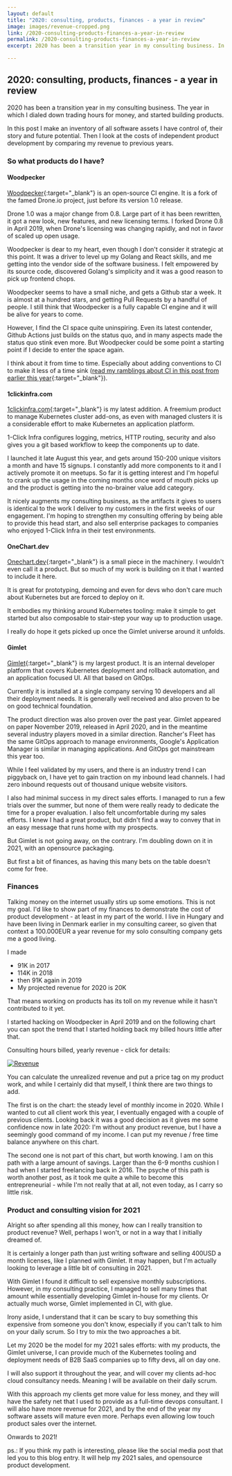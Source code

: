 ```yaml
---
layout: default
title: "2020: consulting, products, finances - a year in review"
image: images/revenue-cropped.png
link: /2020-consulting-products-finances-a-year-in-review
permalink: /2020-consulting-products-finances-a-year-in-review
excerpt: 2020 has been a transition year in my consulting business. In this post I make an inventory of all software assets I have control of, then I look at the costs of independent product development by comparing my revenue to previous years

---
```


## 2020: consulting, products, finances - a year in review

2020 has been a transition year in my consulting business. The year in which I dialed down trading hours for money, and started building products.

In this post I make an inventory of all software assets I have control of, their story and future potential. Then I look at the costs of independent product development by comparing my revenue to previous years.

### So what products do I have?

#### Woodpecker

[Woodpecker](https://github.com/laszlocph/woodpecker/){:target="_blank"} is an open-source CI engine. It is a fork of the famed Drone.io project, just before its version 1.0 release.

Drone 1.0 was a major change from 0.8. Large part of it has been rewritten, it got a new look, new features, and new licensing terms. I forked Drone 0.8 in April 2019, when Drone's licensing was changing rapidly, and not in favor of scaled up open usage.

Woodpecker is dear to my heart, even though I don't consider it strategic at this point. It was a driver to level up my Golang and React skills, and me getting into the vendor side of the software business. I felt empowered by its source code, discovered Golang's simplicity and it was a good reason to pick up frontend chops.

Woodpecker seems to have a small niche, and gets a Github star a week. It is almost at a hundred stars, and getting Pull Requests by a handful of people. I still think that Woodpecker is a fully capable CI engine and it will be alive for years to come.

However, I find the CI space quite uninspiring. Even its latest contender, Github Actions just builds on the status quo, and in many aspects made the status quo stink even more. But Woodpecker could be some point a starting point if I decide to enter the space again.

I think about it from time to time. Especially about adding conventions to CI to make it less of a time sink ([read my ramblings about CI in this post from earlier this year](/ci-is-a-timesink-and-it-is-our-fault){:target="_blank"}).

#### 1clickinfra.com

[1clickinfra.com](https://1clickinfra.com){:target="_blank"} is my latest addition. A freemium product to manage Kubernetes cluster add-ons, as even with managed clusters it is a considerable effort to make Kubernetes an application platform.

1-Click Infra configures logging, metrics, HTTP routing, security and also gives you a git based workflow to keep the components up to date.

I launched it late August this year, and gets around 150-200 unique visitors a month and have 15 signups. I constantly add more components to it and I actively promote it on meetups. So far it is getting interest and I'm hopeful to crank up the usage in the coming months once word of mouth picks up and the product is getting into the no-brainer value add category.

It nicely augments my consulting business, as the artifacts it gives to users is identical to the work I deliver to my customers in the first weeks of our engagement. I'm hoping to strengthen my consulting offering by being able to provide this head start, and also sell enterprise packages to companies who enjoyed 1-Click Infra in their test environments.

#### OneChart.dev

[Onechart.dev](https://onechart.dev){:target="_blank"} is a small piece in the machinery. I wouldn't even call it a product. But so much of my work is building on it that I wanted to include it here.

It is great for prototyping, demoing and even for devs who don't care much about Kubernetes but are forced to deploy on it.

It embodies my thinking around Kubernetes tooling: make it simple to get started but also composable to stair-step your way up to production usage.

I really do hope it gets picked up once the Gimlet universe around it unfolds.

#### Gimlet

[Gimlet](https://gimlet.io/){:target="_blank"} is my largest product. It is an internal developer platform that covers Kubernetes deployment and rollback automation, and an application focused UI. All that based on GitOps.

Currently it is installed at a single company serving 10 developers and all their deployment needs. It is generally well received and also proven to be on good technical foundation.

The product direction was also proven over the past year. Gimlet appeared on paper November 2019, released in April 2020, and in the meantime several industry players moved in a similar direction. Rancher's Fleet has the same  GitOps approach to manage environments, Google's Application Manager is similar in managing applications. And GitOps got mainstream this year too.

While I feel validated by my users, and there is an industry trend I can  piggyback on, I have yet to gain traction on my inbound lead channels. I had zero inbound requests out of thousand unique website visitors.

I also had minimal success in my direct sales efforts. I managed to run a few trials over the summer, but none of them were really ready to dedicate the time for a proper evaluation. I also felt uncomfortable during my sales efforts. I knew I had a great product, but didn't find a way to convey that in an easy message that runs home with my prospects.

But Gimlet is not going away, on the contrary. I'm doubling down on it in 2021, with an opensource packaging.

But first a bit of finances, as having this many bets on the table doesn't come for free.

### Finances
Talking money on the internet usually stirs up some emotions. This is not my goal. I'd like to show part of my finances to demonstrate the cost of product development - at least in my part of the world. I live in Hungary and have been living in Denmark earlier in my consulting career, so given that context a 100.000EUR a year revenue for my solo consulting company gets me a good living.

I made
 - 91K in 2017
 - 114K in 2018
 - then 91K again in 2019
 - My projected revenue for 2020 is 20K

That means working on products has its toll on my revenue while it hasn't contributed to it yet.

I started hacking on Woodpecker in April 2019 and on the following chart you can spot the trend that I started holding back my billed hours little after that.

Consulting hours billed, yearly revenue - click for details:

<a href="/images/revenue.png" target="_blank"><img src="images/revenue-cropped.png" alt="Revenue"/></a>

You can calculate the unrealized revenue and put a price tag on my product work, and while I certainly did that myself, I think there are two things to add.

The first is on the chart: the steady level of monthly income in 2020. While I wanted to cut all client work this year, I eventually engaged with a couple of previous clients. Looking back it was a good decision as it gives me some confidence now in late 2020: I'm without any product revenue, but I have a seemingly good command of my income. I can put my revenue / free time balance anywhere on this chart.

The second one is not part of this chart, but worth knowing. I am on this path with a large amount of savings. Larger than the 6-9 months cushion I had when I started freelancing back in 2016. The psyche of this path is worth another post, as it took me quite a while to become this entrepreneurial - while I'm not really that at all, not even today, as I carry so little risk.

### Product and consulting vision for 2021

Alright so after spending all this money, how can I really transition to product revenue? Well, perhaps I won't, or not in a way that I initially dreamed of.

It is certainly a longer path than just writing software and selling 400USD a month licenses, like I planned with Gimlet. It may happen, but I'm actually looking to leverage a little bit of consulting in 2021.

With Gimlet I found it difficult to sell expensive monthly subscriptions. However, in my consulting practice, I managed to sell many times that amount while essentially developing Gimlet in-house for my clients. Or actually much worse, Gimlet implemented in CI, with glue.

Irony aside, I understand that it can be scary to buy something this expensive from someone you don't know, especially if you can't talk to him on your daily scrum. So I try to mix the two approaches a bit.

Let my 2020 be the model for my 2021 sales efforts: with my products, the Gimlet universe, I can provide much of the Kubernetes tooling and deployment needs of B2B SaaS companies up to fifty devs, all on day one.

I will also support it throughout the year, and will cover my clients ad-hoc cloud consultancy needs. Meaning I will be available on their daily scrum.

With this approach my clients get more value for less money, and they will have the safety net that I used to provide as a full-time devops consultant. I will also have more revenue for 2021, and by the end of the year my software assets will mature even more. Perhaps even allowing low touch product sales over the internet.

Onwards to 2021!

ps.: If you think my path is interesting, please like the social media post that led you to this blog entry. It will help my 2021 sales, and opensource product development.